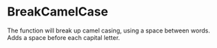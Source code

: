 # BreakCamelCase
The function will break up camel casing, using a space between words. Adds a space before each capital letter.
